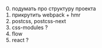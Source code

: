 0. подумать про структуру проекта
1. прикрутить webpack + hmr
2. postcss, postcss-next
3. css-modules ?
4. flow
5. react ?
